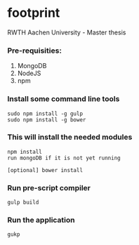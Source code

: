 footprint
=========

RWTH Aachen University - Master thesis

### Pre-requisities:
1. MongoDB
2. NodeJS
3. npm
 
### Install some command line tools
```
sudo npm install -g gulp
sudo npm install -g bower
```
### This will install the needed modules
```
npm install
run mongoDB if it is not yet running
```
```
[optional] bower install
```
### Run pre-script compiler
`gulp build`

### Run the application
`gukp`
